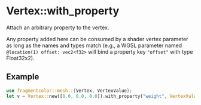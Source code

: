 # Vertex::with_property

Attach an arbitrary property to the vertex.

Any property added here can be consumed by a shader vertex parameter as long as the
names and types match (e.g., a WGSL parameter named `@location(1) offset: vec2<f32>`
will bind a property key `"offset"` with type Float32x2).

## Example

```rust
use fragmentcolor::mesh::{Vertex, VertexValue};
let v = Vertex::new([0.0, 0.0, 0.0]).with_property("weight", VertexValue::F32(1.0));
```
